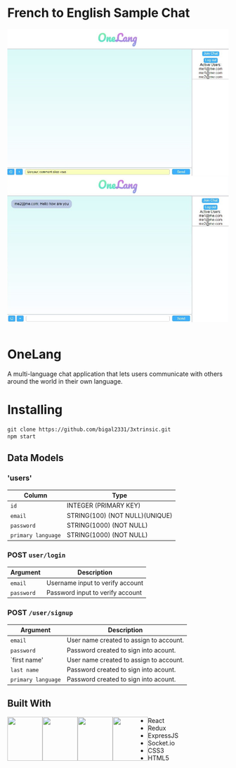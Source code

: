 
# French to English Sample Chat

<img src="/public/frenchChat.JPG" align="right" />
<img src="/public/frenchChatResult.JPG" align="right" />
&nbsp;
&nbsp;

# OneLang

A multi-language chat application that lets users communicate with others around the world in their own language.



# Installing


```
git clone https://github.com/bigal2331/3xtrinsic.git
npm start
```

## Data Models
### 'users'

| Column                | Type                	          |
|-----------------------|---------------------------------|
|`id`                   | INTEGER (PRIMARY KEY)           |
|`email`                | STRING(100) (NOT NULL)(UNIQUE)  |
|`password`             | STRING(1000) (NOT NULL)         |
|`primary language`     | STRING(1000) (NOT NULL)         |



### POST `user/login`

| Argument              | Description                                                                                 |
|-----------------------|---------------------------------------------------------------------------------------------|
| `email`            | Username input to verify account                                                            |
| `password`            | Password input to verify account                                                            |


### POST `/user/signup`

| Argument              | Description                                                                                 |
|-----------------------|---------------------------------------------------------------------------------------------|
| `email`               | User name created to assign to account.                                                     |
| `password`            | Password created to sign into acount.                                                       |
| `first name'          | User name created to assign to account.                                                     |
| `last name`           | Password created to sign into acount.                                                       |
| `primary language`    | Password created to sign into acount.                                                       |

## Built With
  <p style="text-align: center;">
    <img src="https://www.shareicon.net/data/512x512/2016/07/08/117367_logo_512x512.png" align="left" width="80px" height="100px"/>
    <img src="https://raw.githubusercontent.com/reactjs/redux/master/logo/logo.png" align="left" width="80px" height="100px"/>
    <img src="https://upload.wikimedia.org/wikipedia/commons/6/64/Expressjs.png" align="left" width="80px" height="100px"/>
    <img src="https://blog.tuleap.org/sites/default/files/socket-logo.png" align="left" width="80px" height="100px"/>
  </p>

* React 
* Redux
* ExpressJS
* Socket.io
* CSS3
* HTML5
